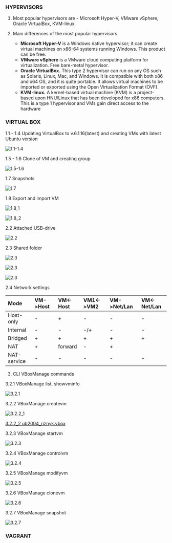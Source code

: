 ###  HYPERVISORS

1. Most popular hypervisors are - Microsoft Hyper-V, VMware vSphere, 
Oracle VirtualBox, KVM-linux.  

2. Main differences of the most popular hypervisors
    - **Microsoft Hyper-V** is a Windows native hypervisor; it can create virtual
 machines on x86-64 systems running Windows. This product can be free.
    - **VMware vSphere** is a VMware cloud computing platform for virtualization. 
 Free bare-metal hypervisor.
    - **Oracle VirtualBox.** This type 2 hypervisor can run on any OS such as Solaris, 
 Linux, Mac, and Windows. It is compatible with both x86 and x64 OS, and it is quite
 portable. It allows virtual machines to be imported or exported using the Open 
 Virtualization Format (OVF).
    - **KVM-linux.** A kernel-based virtual machine (KVM) is a project-based upon
 HNU/Linux that has been developed for x86 computers. This is a type 1 hypervisor and 
 VMs gain direct access to the hardware
 
### VIRTUAL BOX

1.1 - 1.4 Updating VirtualBox to v.6.1.16(latest) and creating VMs with latest Ubuntu version  

![1.1-1.4](./screenshots/2020-12-15_122202.jpg)  

1.5 - 1.6 Clone of VM and creating group  
 
![1.5-1.6](./screenshots/2020-12-15_144246.jpg)

1.7 Snapshots  

![1.7](./screenshots/2020-12-21_170743.jpg)  

1.8 Export and import VM  

![1.8_1](./screenshots/2020-12-15_172123.jpg)  

![1.8_2](./screenshots/2020-12-15_172456.jpg)  

2.2 Attached USB-drive  

![2.2](./screenshots/2020-12-15_175743.jpg)  

2.3 Shared folder  

![2.3](./screenshots/2020-12-21_172643.jpg)  

![2.3](./screenshots/2020-12-15_203921.jpg)  

![2.3](./screenshots/2020-12-15_203742.jpg)  

2.4 Network settings  

|     Mode    | VM->Host | VM<-Host | VM1<->VM2 | VM->Net/Lan | VM<-Net/Lan |
|:-----------|:--------|:--------|:---------|:-----------|:-----------|
| Host-only   |    -      |    +      |    -       |      -       |     -       |
| Internal    |     -     |    -      |      -/+     |       -      |      -       |
| Bridged     |    +      |    +      |    +       |     +        |     +        |
| NAT         |     +     |     forward     |      -     |      +       |            |
| NAT-service |    -      |     -    |     -      |     -        |      -       |


3. CLI VBoxManage commands  

3.2.1 VBoxManage list, showvminfo  

![3.2.1](./screenshots/2020-12-15_171430.jpg)

3.2.2 VBoxManage createvm  

![3.2.2_1](./screenshots/2020-12-21_150302.jpg)  

[3.2.2_2 ub2004_riznyk.vbox](./ub2004_riznyk/ub2004_riznyk.vbox)  

3.2.3 VBoxManage startvm  

![3.2.3](./screenshots/2020-12-21_151031.jpg)  

3.2.4 VBoxManage controlvm  

![3.2.4](./screenshots/2020-12-21_152505.jpg)  

3.2.5 VBoxManage modifyvm  

![3.2.5](./screenshots/2020-12-21_153536.jpg)  

3.2.6 VBoxManage clonevm  

![3.2.6](./screenshots/2020-12-21_155059.jpg)  

3.2.7 VBoxManage snapshot  

![3.2.7](./screenshots/2020-12-21_160029.jpg)  


### VAGRANT  
